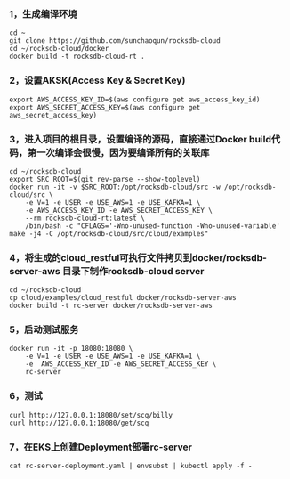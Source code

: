 ### 1，生成编译环境

```
cd ~
git clone https://github.com/sunchaoqun/rocksdb-cloud
cd ~/rocksdb-cloud/docker
docker build -t rocksdb-cloud-rt .
```

### 2，设置AKSK(Access Key & Secret Key)
```
export AWS_ACCESS_KEY_ID=$(aws configure get aws_access_key_id)
export AWS_SECRET_ACCESS_KEY=$(aws configure get aws_secret_access_key)
```

### 3，进入项目的根目录，设置编译的源码，直接通过Docker build代码，第一次编译会很慢，因为要编译所有的关联库
```
cd ~/rocksdb-cloud
export SRC_ROOT=$(git rev-parse --show-toplevel)
docker run -it -v $SRC_ROOT:/opt/rocksdb-cloud/src -w /opt/rocksdb-cloud/src \
    -e V=1 -e USER -e USE_AWS=1 -e USE_KAFKA=1 \
    -e AWS_ACCESS_KEY_ID -e AWS_SECRET_ACCESS_KEY \
    --rm rocksdb-cloud-rt:latest \
    /bin/bash -c "CFLAGS='-Wno-unused-function -Wno-unused-variable' make -j4 -C /opt/rocksdb-cloud/src/cloud/examples"
```

### 4，将生成的cloud_restful可执行文件拷贝到docker/rocksdb-server-aws 目录下制作rocksdb-cloud server
```
cd ~/rocksdb-cloud
cp cloud/examples/cloud_restful docker/rocksdb-server-aws
docker build -t rc-server docker/rocksdb-server-aws
```

### 5，启动测试服务
```
docker run -it -p 18080:18080 \
    -e V=1 -e USER -e USE_AWS=1 -e USE_KAFKA=1 \
    -e  AWS_ACCESS_KEY_ID -e AWS_SECRET_ACCESS_KEY \
    rc-server
```

### 6，测试
```
curl http://127.0.0.1:18080/set/scq/billy
curl http://127.0.0.1:18080/get/scq
```

### 7，在EKS上创建Deployment部署rc-server
```
cat rc-server-deployment.yaml | envsubst | kubectl apply -f -
```
